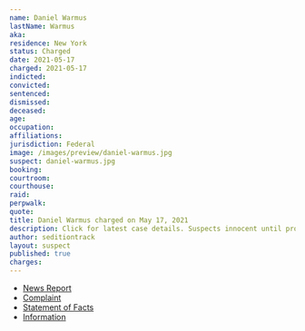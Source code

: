```yaml
---
name: Daniel Warmus
lastName: Warmus
aka:
residence: New York
status: Charged
date: 2021-05-17
charged: 2021-05-17
indicted:
convicted: 
sentenced:
dismissed: 
deceased:
age:
occupation:
affiliations:
jurisdiction: Federal
image: /images/preview/daniel-warmus.jpg
suspect: daniel-warmus.jpg
booking:
courtroom:
courthouse:
raid:
perpwalk:
quote:
title: Daniel Warmus charged on May 17, 2021
description: Click for latest case details. Suspects innocent until proven guilty.
author: seditiontrack
layout: suspect
published: true
charges:
---
```

- [News Report](https://www.wivb.com/news/fbi-arrests-alden-man-for-alleged-participation-in-jan-6-capitol-attack/)
- [Complaint](https://www.justice.gov/opa/case-multi-defendant/file/1395081/download)
- [Statement of Facts](https://www.justice.gov/opa/case-multi-defendant/file/1395086/download)
- [Information](https://www.justice.gov/usao-dc/case-multi-defendant/file/1415451/download)
